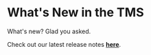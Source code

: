 # What's New in the TMS

What's new? 
Glad you asked. 

Check out our latest release notes **[here](https://skillable.com/release-notes/)**.
